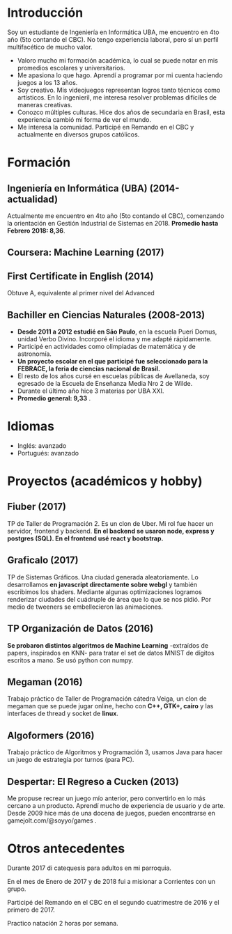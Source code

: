 # Introducción
Soy un estudiante de Ingeniería en Informática UBA, me encuentro en 4to año (5to contando el CBC). No tengo experiencia laboral, pero sí un perfil multifacético de mucho valor. 
- Valoro mucho mi formación académica, lo cual se puede notar en mis promedios escolares y universitarios.
- Me apasiona lo que hago. Aprendí a programar por mi cuenta haciendo juegos a los 13 años.
- Soy creativo. Mis videojuegos representan logros tanto técnicos como artísticos. En lo ingenieril, me interesa resolver problemas difíciles de maneras creativas.
- Conozco múltiples culturas. Hice dos años de secundaria en Brasil, esta experiencia cambió mi forma de ver el mundo.
- Me interesa la comunidad. Participé en Remando en el CBC y actualmente en diversos grupos católicos.

# Formación

## Ingeniería en Informática (UBA) (2014-actualidad)
Actualmente me encuentro en 4to año (5to contando el CBC), comenzando la orientación en Gestión Industrial de Sistemas en 2018. __Promedio hasta Febrero 2018: 8,36__.

## Coursera: Machine Learning (2017)

## First Certificate in English (2014)
Obtuve A, equivalente al primer nivel del Advanced

## Bachiller en Ciencias Naturales (2008-2013)
- __Desde 2011 a 2012 estudié en São Paulo__, en la escuela Pueri Domus, unidad Verbo Divino. Incorporé el idioma y me adapté rápidamente. 
- Participé en actividades como olimpiadas de matemática y de astronomía.
- __Un proyecto escolar en el que participé fue seleccionado para la FEBRACE, la feria de ciencias nacional de Brasil.__
- El resto de los años cursé en escuelas públicas de Avellaneda, soy egresado de la Escuela de Enseñanza Media Nro 2 de Wilde. 
- Durante el último año hice 3 materias por UBA XXI.
- __Promedio general: 9,33__ .

# Idiomas
- Inglés: avanzado
- Portugués: avanzado

# Proyectos (académicos y hobby)

## Fiuber (2017)
TP de Taller de Programación 2. Es un clon de Uber. Mi rol fue hacer un servidor, frontend y backend. __En el backend se usaron node, express y postgres (SQL). En el frontend usé react y bootstrap.__
## Graficalo (2017)
TP de Sistemas Gráficos. Una ciudad generada aleatoriamente. Lo desarrollamos __en javascript directamente sobre webgl__ y también escribimos los shaders. Mediante algunas optimizaciones logramos renderizar ciudades del cuádruple de área que lo que se nos pidió. Por medio de tweeners se embellecieron las animaciones.
## TP Organización de Datos (2016)
__Se probaron distintos algoritmos de Machine Learning__ -extraídos de papers, inspirados en KNN- para tratar el set de datos MNIST de dígitos escritos a mano. Se usó python con numpy.
## Megaman (2016)
Trabajo práctico de Taller de Programación cátedra Veiga, un clon de megaman que se puede jugar online, hecho con __C++, GTK+, cairo__ y las interfaces de thread y socket de __linux__.
## Algoformers (2016)
Trabajo práctico de Algoritmos y Programación 3, usamos Java para hacer un juego de estrategia por turnos (para PC).
## Despertar: El Regreso a Cucken (2013)
Me propuse recrear un juego mío anterior, pero convertirlo en lo más cercano a un producto. Aprendí mucho de experiencia de usuario y de arte. Desde 2009 hice más de una docena de juegos, pueden encontrarse en gamejolt.com/@soyyo/games . 

# Otros antecedentes

Durante 2017 di catequesis para adultos en mi parroquia.

En el mes de Enero de 2017 y de 2018 fui a misionar a Corrientes con un grupo.

Participé del Remando en el CBC en el segundo cuatrimestre de 2016 y el primero de 2017.

Practico natación 2 horas por semana.